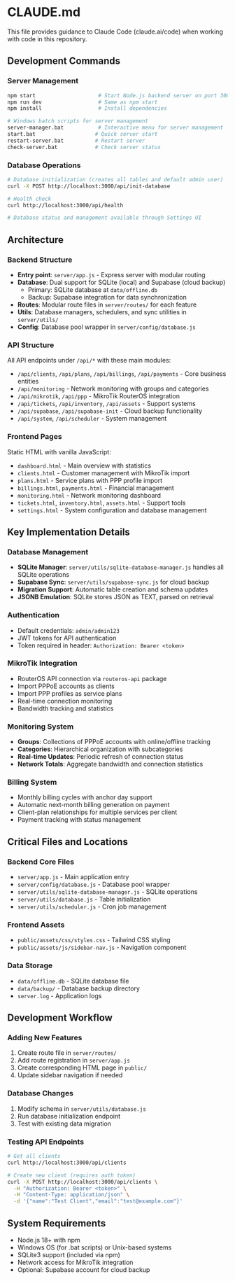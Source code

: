 # CLAUDE.md

This file provides guidance to Claude Code (claude.ai/code) when working with code in this repository.

## Development Commands

### Server Management
```bash
npm start                    # Start Node.js backend server on port 3000
npm run dev                  # Same as npm start
npm install                  # Install dependencies

# Windows batch scripts for server management
server-manager.bat           # Interactive menu for server management
start.bat                   # Quick server start
restart-server.bat          # Restart server
check-server.bat            # Check server status
```

### Database Operations
```bash
# Database initialization (creates all tables and default admin user)
curl -X POST http://localhost:3000/api/init-database

# Health check
curl http://localhost:3000/api/health

# Database status and management available through Settings UI
```

## Architecture

### Backend Structure
- **Entry point**: `server/app.js` - Express server with modular routing
- **Database**: Dual support for SQLite (local) and Supabase (cloud backup)
  - Primary: SQLite database at `data/offline.db`
  - Backup: Supabase integration for data synchronization
- **Routes**: Modular route files in `server/routes/` for each feature
- **Utils**: Database managers, schedulers, and sync utilities in `server/utils/`
- **Config**: Database pool wrapper in `server/config/database.js`

### API Structure
All API endpoints under `/api/*` with these main modules:
- `/api/clients`, `/api/plans`, `/api/billings`, `/api/payments` - Core business entities
- `/api/monitoring` - Network monitoring with groups and categories
- `/api/mikrotik`, `/api/ppp` - MikroTik RouterOS integration
- `/api/tickets`, `/api/inventory`, `/api/assets` - Support systems
- `/api/supabase`, `/api/supabase-init` - Cloud backup functionality
- `/api/system`, `/api/scheduler` - System management

### Frontend Pages
Static HTML with vanilla JavaScript:
- `dashboard.html` - Main overview with statistics
- `clients.html` - Customer management with MikroTik import
- `plans.html` - Service plans with PPP profile import
- `billings.html`, `payments.html` - Financial management
- `monitoring.html` - Network monitoring dashboard
- `tickets.html`, `inventory.html`, `assets.html` - Support tools
- `settings.html` - System configuration and database management

## Key Implementation Details

### Database Management
- **SQLite Manager**: `server/utils/sqlite-database-manager.js` handles all SQLite operations
- **Supabase Sync**: `server/utils/supabase-sync.js` for cloud backup
- **Migration Support**: Automatic table creation and schema updates
- **JSONB Emulation**: SQLite stores JSON as TEXT, parsed on retrieval

### Authentication
- Default credentials: `admin/admin123`
- JWT tokens for API authentication
- Token required in header: `Authorization: Bearer <token>`

### MikroTik Integration
- RouterOS API connection via `routeros-api` package
- Import PPPoE accounts as clients
- Import PPP profiles as service plans
- Real-time connection monitoring
- Bandwidth tracking and statistics

### Monitoring System
- **Groups**: Collections of PPPoE accounts with online/offline tracking
- **Categories**: Hierarchical organization with subcategories
- **Real-time Updates**: Periodic refresh of connection status
- **Network Totals**: Aggregate bandwidth and connection statistics

### Billing System
- Monthly billing cycles with anchor day support
- Automatic next-month billing generation on payment
- Client-plan relationships for multiple services per client
- Payment tracking with status management

## Critical Files and Locations

### Backend Core Files
- `server/app.js` - Main application entry
- `server/config/database.js` - Database pool wrapper
- `server/utils/sqlite-database-manager.js` - SQLite operations
- `server/utils/database.js` - Table initialization
- `server/utils/scheduler.js` - Cron job management

### Frontend Assets
- `public/assets/css/styles.css` - Tailwind CSS styling
- `public/assets/js/sidebar-nav.js` - Navigation component

### Data Storage
- `data/offline.db` - SQLite database file
- `data/backup/` - Database backup directory
- `server.log` - Application logs

## Development Workflow

### Adding New Features
1. Create route file in `server/routes/`
2. Add route registration in `server/app.js`
3. Create corresponding HTML page in `public/`
4. Update sidebar navigation if needed

### Database Changes
1. Modify schema in `server/utils/database.js`
2. Run database initialization endpoint
3. Test with existing data migration

### Testing API Endpoints
```bash
# Get all clients
curl http://localhost:3000/api/clients

# Create new client (requires auth token)
curl -X POST http://localhost:3000/api/clients \
  -H "Authorization: Bearer <token>" \
  -H "Content-Type: application/json" \
  -d '{"name":"Test Client","email":"test@example.com"}'
```

## System Requirements
- Node.js 18+ with npm
- Windows OS (for .bat scripts) or Unix-based systems
- SQLite3 support (included via npm)
- Network access for MikroTik integration
- Optional: Supabase account for cloud backup